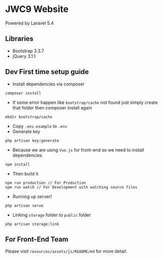 # JWC9 Website

Powered by Laravel 5.4

## Libraries
- Bootstrap 3.3.7
- jQuery 3.1.1

## Dev First time setup guide

- Install dependencies via composer
```
composer install
```
- If some error happen like `bootstrap/cache` not found just simply create that folder then composer install again
```
mkdir bootstrap/cache
```
- Copy `.env.example` to `.env`
- Generate key
```
php artisan key:generate
```
- Because we are using `Vue.js` for front-end so we need to install dependencies
```
npm install
```
- Then build it
```
npm run production // For Production
npm run watch // For Development with watching source files
```
- Running up server! 
```
php artisan serve
```
- Linking `storage` folder to `public` folder
```
php artisan storage:link
```

## For Front-End Team
Please visit `resources/assets/js/README/md` for more detail.
